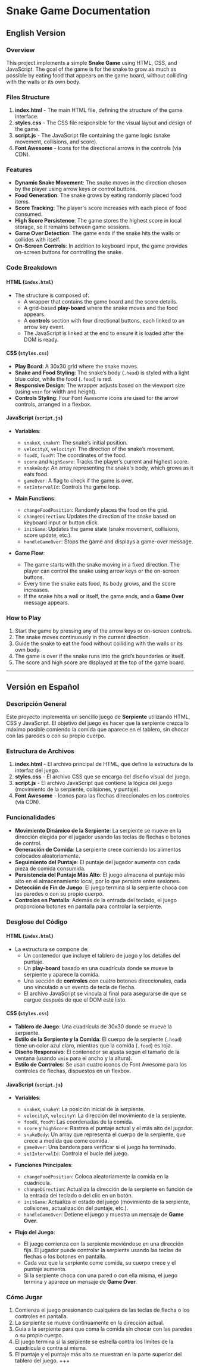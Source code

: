 # Snake Game Documentation

## English Version

### Overview
This project implements a simple **Snake Game** using HTML, CSS, and JavaScript. The goal of the game is for the snake to grow as much as possible by eating food that appears on the game board, without colliding with the walls or its own body.

### Files Structure
1. **index.html** - The main HTML file, defining the structure of the game interface.
2. **styles.css** - The CSS file responsible for the visual layout and design of the game.
3. **script.js** - The JavaScript file containing the game logic (snake movement, collisions, and score).
4. **Font Awesome** - Icons for the directional arrows in the controls (via CDN).

### Features
- **Dynamic Snake Movement**: The snake moves in the direction chosen by the player using arrow keys or control buttons.
- **Food Generation**: The snake grows by eating randomly placed food items.
- **Score Tracking**: The player's score increases with each piece of food consumed.
- **High Score Persistence**: The game stores the highest score in local storage, so it remains between game sessions.
- **Game Over Detection**: The game ends if the snake hits the walls or collides with itself.
- **On-Screen Controls**: In addition to keyboard input, the game provides on-screen buttons for controlling the snake.

### Code Breakdown

#### HTML (`index.html`)
- The structure is composed of:
    - A wrapper that contains the game board and the score details.
    - A grid-based **play-board** where the snake moves and the food appears.
    - A **controls** section with four directional buttons, each linked to an arrow key event.
    - The JavaScript is linked at the end to ensure it is loaded after the DOM is ready.

#### CSS (`styles.css`)
- **Play Board**: A 30x30 grid where the snake moves.
- **Snake and Food Styling**: The snake’s body (`.head`) is styled with a light blue color, while the food (`.food`) is red.
- **Responsive Design**: The wrapper adjusts based on the viewport size (using `vmin` for width and height).
- **Controls Styling**: Four Font Awesome icons are used for the arrow controls, arranged in a flexbox.

#### JavaScript (`script.js`)
- **Variables**:
    - `snakeX`, `snakeY`: The snake’s initial position.
    - `velocityX`, `velocityY`: The direction of the snake’s movement.
    - `foodX`, `foodY`: The coordinates of the food.
    - `score` and `highScore`: Tracks the player’s current and highest score.
    - `snakeBody`: An array representing the snake's body, which grows as it eats food.
    - `gameOver`: A flag to check if the game is over.
    - `setIntervalId`: Controls the game loop.

- **Main Functions**:
    - `changeFoodPosition`: Randomly places the food on the grid.
    - `changeDirection`: Updates the direction of the snake based on keyboard input or button click.
    - `initGame`: Updates the game state (snake movement, collisions, score update, etc.).
    - `handleGameOver`: Stops the game and displays a game-over message.

- **Game Flow**:
    - The game starts with the snake moving in a fixed direction. The player can control the snake using arrow keys or the on-screen buttons.
    - Every time the snake eats food, its body grows, and the score increases.
    - If the snake hits a wall or itself, the game ends, and a **Game Over** message appears.

### How to Play
1. Start the game by pressing any of the arrow keys or on-screen controls.
2. The snake moves continuously in the current direction.
3. Guide the snake to eat the food without colliding with the walls or its own body.
4. The game is over if the snake runs into the grid’s boundaries or itself.
5. The score and high score are displayed at the top of the game board.

---

## Versión en Español

### Descripción General
Este proyecto implementa un sencillo juego de **Serpiente** utilizando HTML, CSS y JavaScript. El objetivo del juego es hacer que la serpiente crezca lo máximo posible comiendo la comida que aparece en el tablero, sin chocar con las paredes o con su propio cuerpo.

### Estructura de Archivos
1. **index.html** - El archivo principal de HTML, que define la estructura de la interfaz del juego.
2. **styles.css** - El archivo CSS que se encarga del diseño visual del juego.
3. **script.js** - El archivo JavaScript que contiene la lógica del juego (movimiento de la serpiente, colisiones, y puntaje).
4. **Font Awesome** - Iconos para las flechas direccionales en los controles (vía CDN).

### Funcionalidades
- **Movimiento Dinámico de la Serpiente**: La serpiente se mueve en la dirección elegida por el jugador usando las teclas de flechas o botones de control.
- **Generación de Comida**: La serpiente crece comiendo los alimentos colocados aleatoriamente.
- **Seguimiento del Puntaje**: El puntaje del jugador aumenta con cada pieza de comida consumida.
- **Persistencia del Puntaje Más Alto**: El juego almacena el puntaje más alto en el almacenamiento local, por lo que persiste entre sesiones.
- **Detección de Fin de Juego**: El juego termina si la serpiente choca con las paredes o con su propio cuerpo.
- **Controles en Pantalla**: Además de la entrada del teclado, el juego proporciona botones en pantalla para controlar la serpiente.

### Desglose del Código

#### HTML (`index.html`)
- La estructura se compone de:
    - Un contenedor que incluye el tablero de juego y los detalles del puntaje.
    - Un **play-board** basado en una cuadrícula donde se mueve la serpiente y aparece la comida.
    - Una sección de **controles** con cuatro botones direccionales, cada uno vinculado a un evento de tecla de flecha.
    - El archivo JavaScript se vincula al final para asegurarse de que se cargue después de que el DOM esté listo.

#### CSS (`styles.css`)
- **Tablero de Juego**: Una cuadrícula de 30x30 donde se mueve la serpiente.
- **Estilo de la Serpiente y la Comida**: El cuerpo de la serpiente (`.head`) tiene un color azul claro, mientras que la comida (`.food`) es roja.
- **Diseño Responsivo**: El contenedor se ajusta según el tamaño de la ventana (usando `vmin` para el ancho y la altura).
- **Estilo de Controles**: Se usan cuatro iconos de Font Awesome para los controles de flechas, dispuestos en un flexbox.

#### JavaScript (`script.js`)
- **Variables**:
    - `snakeX`, `snakeY`: La posición inicial de la serpiente.
    - `velocityX`, `velocityY`: La dirección del movimiento de la serpiente.
    - `foodX`, `foodY`: Las coordenadas de la comida.
    - `score` y `highScore`: Rastrea el puntaje actual y el más alto del jugador.
    - `snakeBody`: Un array que representa el cuerpo de la serpiente, que crece a medida que come comida.
    - `gameOver`: Una bandera para verificar si el juego ha terminado.
    - `setIntervalId`: Controla el bucle del juego.

- **Funciones Principales**:
    - `changeFoodPosition`: Coloca aleatoriamente la comida en la cuadrícula.
    - `changeDirection`: Actualiza la dirección de la serpiente en función de la entrada del teclado o del clic en un botón.
    - `initGame`: Actualiza el estado del juego (movimiento de la serpiente, colisiones, actualización del puntaje, etc.).
    - `handleGameOver`: Detiene el juego y muestra un mensaje de **Game Over**.

- **Flujo del Juego**:
    - El juego comienza con la serpiente moviéndose en una dirección fija. El jugador puede controlar la serpiente usando las teclas de flechas o los botones en pantalla.
    - Cada vez que la serpiente come comida, su cuerpo crece y el puntaje aumenta.
    - Si la serpiente choca con una pared o con ella misma, el juego termina y aparece un mensaje de **Game Over**.

### Cómo Jugar
1. Comienza el juego presionando cualquiera de las teclas de flecha o los controles en pantalla.
2. La serpiente se mueve continuamente en la dirección actual.
3. Guía a la serpiente para que coma la comida sin chocar con las paredes o su propio cuerpo.
4. El juego termina si la serpiente se estrella contra los límites de la cuadrícula o contra sí misma.
5. El puntaje y el puntaje más alto se muestran en la parte superior del tablero del juego.
+++
